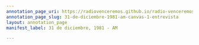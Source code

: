 ```yaml
---
annotation_page_uri: https://radiovenceremos.github.io/radio-venceremos-espanol/annotations/31-de-diciembre-1981-am-canvas-1-entrevista.json
annotation_page_slug: 31-de-diciembre-1981-am-canvas-1-entrevista
layout: annotation_page
manifest_label: 31 de diciembre, 1981 - AM

---
```

